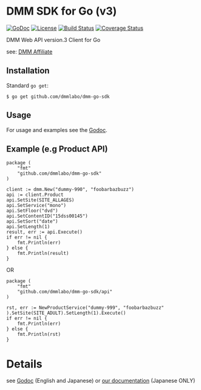 # DMM SDK for Go (v3)
[![GoDoc](https://img.shields.io/badge/go-reference-blue.svg?style=flat-square)](https://godoc.org/github.com/dmmlabo/dmm-go-sdk)
[![License](http://img.shields.io/badge/license-mit-blue.svg?style=flat-square)](https://github.com/dmmlabo/dmm-go-sdk/blob/master/LICENSE)
[![Build Status](http://img.shields.io/travis/dmmlabo/dmm-go-sdk.svg?style=flat-square)](https://travis-ci.org/dmmlabo/dmm-go-sdk)
[![Coverage Status](https://img.shields.io/coveralls/dmmlabo/dmm-go-sdk.svg?style=flat-square)](https://coveralls.io/github/dmmlabo/dmm-go-sdk?branch=master)

DMM Web API version.3 Client for Go

see: [DMM Affiliate](https://affiliate.dmm.com/)

## Installation

Standard `go get`:

```
$ go get github.com/dmmlabo/dmm-go-sdk
```

## Usage

For usage and examples see the [Godoc](https://godoc.org/github.com/dmmlabo/dmm-go-sdk).

## Example (e.g Product API)

```
package (
    "fmt"
    "github.com/dmmlabo/dmm-go-sdk"
)

client := dmm.New("dummy-990", "foobarbazbuzz")
api := client.Product
api.SetSite(SITE_ALLAGES)
api.SetService("mono")
api.SetFloor("dvd")
api.SetContentID("15dss00145")
api.SetSort("date")
api.SetLength(1)
result, err := api.Execute()
if err != nil {
    fmt.Println(err)
} else {
    fmt.Println(result)
}
```

OR

```
package (
    "fmt"
    "github.com/dmmlabo/dmm-go-sdk/api"
)

rst, err := NewProductService("dummy-999", "foobarbazbuzz" ).SetSite(SITE_ADULT).SetLength(1).Execute()
if err != nil {
    fmt.Println(err)
} else {
    fmt.Println(rst)
}
```

# Details

see [Godoc](https://godoc.org/github.com/dmmlabo/dmm-go-sdk/api) (English and Japanese) or [our documentation](https://github.com/dmmlabo/dmm-go-sdk/blob/master/docs/README.md) (Japanese ONLY)

